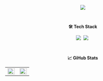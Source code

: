 <div align="center">
  <p>
    <a href="https://www.figma.com/board/JzXAlG10RDv9FQ88Yi3MrW/%EC%9D%B4%ED%98%9C%EC%9B%90-%EC%9D%B4%EB%A0%A5%EC%84%9C?node-id=0-1">
      <img src="https://capsule-render.vercel.app/api?type=soft&color=auto&height=100&section=header&text=✋🏻Hello,&nbsp;I'm&nbsp;HyeWon&fontSize=45&animation=blinking" />
    </a>
  </p>
  <br />
  <p><b>🛠 Tech Stack</b></p>
  <p>
    <img src="https://img.shields.io/badge/React-61DAFB?style=flat-square&logo=React&logoColor=white"/>&nbsp;
    <img src="https://img.shields.io/badge/TypeScript-3178C6?logo=TypeScript&logoColor=FFF&style=flat-square"/>&nbsp;
  </p>
  <br />
  <p><b>📈 GiHub Stats</b></p>
  <p>
    <table>
      <tr>
        <td align="top" width="50%">
        <img src="https://github-readme-stats.vercel.app/api?username=hwlee-study&count_private=true&show_icons=true&theme=buefy&hide_border=true" align="left" style="width: 100%" />
        </td>
        <td align="top" width="50%">
          <img src="https://github-readme-stats.vercel.app/api/top-langs/?username=hwlee-study&hide=jupyter%20notebook&layout=compact&hide_border=true" align="left" style="width: 100%" />
        </td>
      </tr>
    </table>
  </p>
</div>

